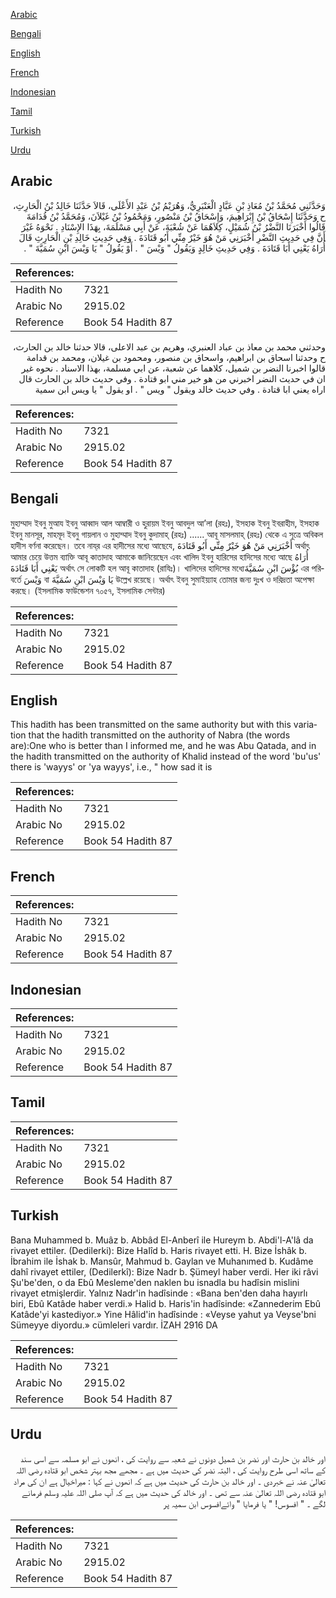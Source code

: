 [Arabic](#arabic)

[Bengali](#bengali)

[English](#english)

[French](#french)

[Indonesian](#indonesian)

[Tamil](#tamil)

[Turkish](#turkish)

[Urdu](#urdu)

## Arabic


<div dir="rtl" lang="ar" style={{fontSize:'larger',backgroundColor:'#f8f9fa',padding:20}}>
وَحَدَّثَنِي مُحَمَّدُ بْنُ مُعَاذِ بْنِ عَبَّادٍ الْعَنْبَرِيُّ، وَهُرَيْمُ بْنُ عَبْدِ الأَعْلَى، قَالاَ حَدَّثَنَا خَالِدُ بْنُ الْحَارِثِ، ح وَحَدَّثَنَا إِسْحَاقُ بْنُ إِبْرَاهِيمَ، وَإِسْحَاقُ بْنُ مَنْصُورٍ، وَمَحْمُودُ بْنُ غَيْلاَنَ، وَمُحَمَّدُ بْنُ قُدَامَةَ قَالُوا أَخْبَرَنَا النَّضْرُ بْنُ شُمَيْلٍ، كِلاَهُمَا عَنْ شُعْبَةَ، عَنْ أَبِي مَسْلَمَةَ، بِهَذَا الإِسْنَادِ ‏.‏ نَحْوَهُ غَيْرَ أَنَّ فِي حَدِيثِ النَّضْرِ أَخْبَرَنِي مَنْ هُوَ خَيْرٌ مِنِّي أَبُو قَتَادَةَ ‏.‏ وَفِي حَدِيثِ خَالِدِ بْنِ الْحَارِثِ قَالَ أُرَاهُ يَعْنِي أَبَا قَتَادَةَ ‏.‏ وَفِي حَدِيثِ خَالِدٍ وَيَقُولُ ‏"‏ وَيْسَ ‏"‏ ‏.‏ أَوْ يَقُولُ ‏"‏ يَا وَيْسَ ابْنِ سُمَيَّةَ ‏"‏ ‏.‏
</div>
<div style={{backgroundColor:'#f8f9fa',padding:20, marginBottom: 10}}><table> <thead> <tr> <th>References:</th> <th></th> </tr> </thead> <tbody><tr><td>Hadith No</td><td>7321</td></tr><tr><td>Arabic No</td><td>2915.02</td></tr><tr><td>Reference</td><td>Book 54 Hadith 87</td></tr></tbody></table></div>


<div dir="rtl" lang="ar" style={{fontSize:'larger',backgroundColor:'#f8f9fa',padding:20}}>
وحدثني محمد بن معاذ بن عباد العنبري، وهريم بن عبد الاعلى، قالا حدثنا خالد بن الحارث، ح وحدثنا اسحاق بن ابراهيم، واسحاق بن منصور، ومحمود بن غيلان، ومحمد بن قدامة قالوا اخبرنا النضر بن شميل، كلاهما عن شعبة، عن ابي مسلمة، بهذا الاسناد . نحوه غير ان في حديث النضر اخبرني من هو خير مني ابو قتادة . وفي حديث خالد بن الحارث قال اراه يعني ابا قتادة . وفي حديث خالد ويقول " ويس " . او يقول " يا ويس ابن سمية
</div>
<div style={{backgroundColor:'#f8f9fa',padding:20, marginBottom: 10}}><table> <thead> <tr> <th>References:</th> <th></th> </tr> </thead> <tbody><tr><td>Hadith No</td><td>7321</td></tr><tr><td>Arabic No</td><td>2915.02</td></tr><tr><td>Reference</td><td>Book 54 Hadith 87</td></tr></tbody></table></div>

## Bengali


<div dir="ltr" lang="bn" style={{fontSize:'larger',backgroundColor:'#f8f9fa',padding:20}}>
মুহাম্মাদ ইবনু মুআয ইবনু আব্বাদ আল আম্বারী ও হুরায়ম ইবনু আবদুল আ’লা (রহঃ), ইসহাক ইবনু ইবরাহীম, ইসহাক ইবনু মানসূর, মাহমূদ ইবনু গায়লান ও মুহাম্মাদ ইবনু কুদামাহ্ (রহঃ) ...... আবূ মাসলমাহ্ (রহঃ) থেকে এ সূত্রে অবিকল হাদীস বর্ণনা করেছেন। তবে নায্‌র এর হাদীসের মধ্যে আছেযে, أَخْبَرَنِي مَنْ هُوَ خَيْرٌ مِنِّي أَبُو قَتَادَةَ অর্থাৎ আমার চেয়ে উত্তম ব্যাক্তি আবূ কাতাদাহ আমাকে জানিয়েছেন এবং খালিদ ইবনু হারিসের হাদিসের মধ্যে আছে أُرَاهُ يَعْنِي أَبَا قَتَادَةَ অর্থাৎ সে লোকটি হল আবূ কাতাদাহ (রাযিঃ)। খালিদের হাদিসের মধ্যেبُؤْسَ ابْنِ سُمَيَّةَ এর পরিবর্তে وَيْسَ বা يَا وَيْسَ ابْنِ سُمَيَّةَ উল্লেখ রয়েছে। অর্থাৎ ইবনু সুমাইয়্যাহ তোমার জন্য দুঃখ ও দরিদ্রতা অপেক্ষা করছে। (ইসলামিক ফাউন্ডেশন ৭০৫৭, ইসলামিক সেন্টার)
</div>
<div style={{backgroundColor:'#f8f9fa',padding:20, marginBottom: 10}}><table> <thead> <tr> <th>References:</th> <th></th> </tr> </thead> <tbody><tr><td>Hadith No</td><td>7321</td></tr><tr><td>Arabic No</td><td>2915.02</td></tr><tr><td>Reference</td><td>Book 54 Hadith 87</td></tr></tbody></table></div>

## English


<div dir="ltr" lang="en" style={{fontSize:'larger',backgroundColor:'#f8f9fa',padding:20}}>
This hadith has been transmitted on the same authority but with this variation that the hadith transmitted on the authority of Nabra (the words are):One who is better than I informed me, and he was Abu Qatada, and in the hadith transmitted on the authority of Khalid instead of the word 'bu'us' there is 'wayys' or 'ya wayys', i.e., " how sad it is
</div>
<div style={{backgroundColor:'#f8f9fa',padding:20, marginBottom: 10}}><table> <thead> <tr> <th>References:</th> <th></th> </tr> </thead> <tbody><tr><td>Hadith No</td><td>7321</td></tr><tr><td>Arabic No</td><td>2915.02</td></tr><tr><td>Reference</td><td>Book 54 Hadith 87</td></tr></tbody></table></div>

## French


<div dir="ltr" lang="fr" style={{fontSize:'larger',backgroundColor:'#f8f9fa',padding:20}}>

</div>
<div style={{backgroundColor:'#f8f9fa',padding:20, marginBottom: 10}}><table> <thead> <tr> <th>References:</th> <th></th> </tr> </thead> <tbody><tr><td>Hadith No</td><td>7321</td></tr><tr><td>Arabic No</td><td>2915.02</td></tr><tr><td>Reference</td><td>Book 54 Hadith 87</td></tr></tbody></table></div>

## Indonesian


<div dir="ltr" lang="id" style={{fontSize:'larger',backgroundColor:'#f8f9fa',padding:20}}>

</div>
<div style={{backgroundColor:'#f8f9fa',padding:20, marginBottom: 10}}><table> <thead> <tr> <th>References:</th> <th></th> </tr> </thead> <tbody><tr><td>Hadith No</td><td>7321</td></tr><tr><td>Arabic No</td><td>2915.02</td></tr><tr><td>Reference</td><td>Book 54 Hadith 87</td></tr></tbody></table></div>

## Tamil


<div dir="ltr" lang="ta" style={{fontSize:'larger',backgroundColor:'#f8f9fa',padding:20}}>

</div>
<div style={{backgroundColor:'#f8f9fa',padding:20, marginBottom: 10}}><table> <thead> <tr> <th>References:</th> <th></th> </tr> </thead> <tbody><tr><td>Hadith No</td><td>7321</td></tr><tr><td>Arabic No</td><td>2915.02</td></tr><tr><td>Reference</td><td>Book 54 Hadith 87</td></tr></tbody></table></div>

## Turkish


<div dir="ltr" lang="tr" style={{fontSize:'larger',backgroundColor:'#f8f9fa',padding:20}}>
Bana Muhammed b. Muâz b. Abbâd El-Anberî ile Hureym b. Abdi'l-A'lâ da rivayet ettiler. (Dedilerki): Bize HaIîd b. Haris rivayet etti. H. Bize İshâk b. İbrahim ile İshak b. Mansûr, Mahmud b. Gaylan ve Muhanımed b. Kudâme dahî rivayet ettiler, (Dedilerkî): Bize Nadr b. Şümeyl haber verdi. Her iki râvi Şu'be'den, o da Ebû Mesleme'den naklen bu isnadla bu hadîsin mislini rivayet etmişlerdir. Yalnız Nadr'in hadîsinde : «Bana ben'den daha hayırlı biri, Ebû Katâde haber verdi.» Halid b. Haris'in hadîsinde: «Zannederim Ebû Katâde'yi kastediyor.» Yine Hâlid'in hadîsinde : «Veyse yahut ya Veyse'bni Sümeyye diyordu.» cümleleri vardır. İZAH 2916 DA
</div>
<div style={{backgroundColor:'#f8f9fa',padding:20, marginBottom: 10}}><table> <thead> <tr> <th>References:</th> <th></th> </tr> </thead> <tbody><tr><td>Hadith No</td><td>7321</td></tr><tr><td>Arabic No</td><td>2915.02</td></tr><tr><td>Reference</td><td>Book 54 Hadith 87</td></tr></tbody></table></div>

## Urdu


<div dir="rtl" lang="ur" style={{fontSize:'larger',backgroundColor:'#f8f9fa',padding:20}}>
اور خالد بن حارث اور نضر بن شمیل دونوں نے شعبہ سے روایت کی ، انھوں نے ابو مسلمہ سے اسی سند کے ساتھ اسی طرح روایت کی ، البتہ نضر کی حدیث میں ہے ۔ مجھے مجھ بہتر شخص ابو قتادہ رضی اللہ تعالیٰ عنہ نے خبردی ۔ اور خالد بن حارث کی حدیث میں ہے کہ انھوں نے کہا : میراخیال ہے ان کی مراد ابو قتادہ رضی اللہ تعالیٰ عنہ سے تھی ۔ اور خالد کی حدیث میں ہے کہ آپ صلی اللہ علیہ وسلم فرمانے لگے ۔ " افسوس! " یا فرمایا " وائےافسوس ابن سمیہ پر
</div>
<div style={{backgroundColor:'#f8f9fa',padding:20, marginBottom: 10}}><table> <thead> <tr> <th>References:</th> <th></th> </tr> </thead> <tbody><tr><td>Hadith No</td><td>7321</td></tr><tr><td>Arabic No</td><td>2915.02</td></tr><tr><td>Reference</td><td>Book 54 Hadith 87</td></tr></tbody></table></div>